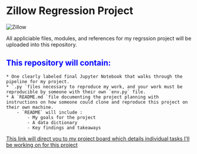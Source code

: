 # Zillow Regression Project


![Zillow](zillow_logo.png)



All appliciable files, modules, and references for my regrssion project will be uploaded into this repository.

##  <font color ="blue">This repository will contain:</font>
    * One clearly labeled final Jupyter Notebook that walks through the pipeline for my project.
    * `.py `files necessary to reproduce my work, and your work must be reproducible by someone with their own `env.py` file.
    * A `README.md `file documenting the project planning with instructions on how someone could clone and reproduce this project on their own machine. 
        - `README` will include :
            - My goals for the project
            - A data dictionary
            - Key findings and takeaways

<font color ="darkgreen"><a href="https://trello.com/b/C5zkPkLB/regression-project">This link will direct you to my project board which details individual tasks I'll be working on for this project</a>
